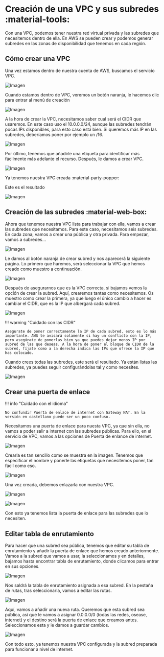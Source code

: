 # Creación de una VPC y sus subredes :material-tools:
Con una VPC, podemos tener nuestra red virtual privada y las subredes que necesitemos dentro de ella. En AWS se pueden crear y podemos generar subredes en las zonas de disponibilidad que tenemos en cada región. 

## Cómo crear una VPC
Una vez estamos dentro de nuestra cuenta de AWS, buscamos el servicio VPC.

![Imagen](../Recursos/VPC/VPC0.png)

Cuando estamos dentro de VPC, veremos un botón naranja, le hacemos clic para entrar al menú de creación

![Imagen](../Recursos/VPC/VPC0-1.png)

A la hora de crear la VPC, necesitamos saber cual será el CIDR que usaremos. En este caso uso el 10.0.0.0/24, aunque las subredes tendrán pocas IPs disponibles, para esto caso está bien. Si queremos más IP en las subredes, deberíamos poner por ejemplo un /16.

![Imagen](../Recursos/VPC/VPC1.png)

Por último, tenemos que añadirle una etiqueta para identificar más fácilmente más adelante el recurso. Después, le damos a crear VPC.

![Imagen](../Recursos/VPC/VPC2.png)

Ya tenemos nuestra VPC creada :material-party-popper:

Este es el resultado

![Imagen](../Recursos/VPC/VPC3.png)

## Creación de las subredes :material-web-box:

Ahora que tenemos nuestra VPC lista para trabajar con ella, vamos a crear las subredes que necesitamos. Para este caso, necesitamos seis subredes. En cada zona, vamos a crear una pública y otra privada. Para empezar, vamos a subredes...

![Imagen](../Recursos/VPC/VPCSubred0.png)

Le damos al botón naranja de crear subred y nos aparecerá la siguiente página. Lo primero que haremos, será seleccionar la VPC que hemos creado como muestro a continuación.

![Imagen](../Recursos/VPC/VPCSubred1.png)

Después de asegurarnos que es la VPC correcta, si bajamos vemos la opción de crear la subred. Aquí, crearemos tantas como necesitemos. Os muestro como crear la primera, ya que luego el único cambio a hacer es cambiar el CIDR, que es la IP que albergará cada subred.

![Imagen](../Recursos/VPC/VPCSubred2.png)

!!! warning "Cuidado con las CIDR"

    Asegurate de poner correctamente la IP de cada subred, esto es lo más importante. AWS te avisará solamente si hay un conflicto con la IP, pero asegúrate de ponerlas bien ya que puedes dejar menos IP por subred de las que deseas. A la hora de poner el bloque de CIDR de la subred, fíjate como a la derecha indica las IPs que ofrece la IP que has colocado.

Cuando crees todas las subredes, este será el resultado. Ya están listas las subredes, ya puedes seguir configurándolas tal y como necesites. 

![Imagen](../Recursos/VPC/VPCSubred3.png)

## Crear una puerta de enlace

!!! info "Cuidado con el idioma"

    No confundir Puerta de enlace de internet con Gateway NAT. En la versión en castellano puede ser un poco confuso.


Necesitamos una puerta de enlace para nuesta VPC, ya que sin ella, no vamos a poder salir a internet con las subredes públicas. Para ello, en el servicio de VPC, vamos a las opciones de Puerta de enlance de internet.

![Imagen](../Recursos/VPC/PuertaEnlace0.png)

Crearla es tan sencillo como se muestra en la imagen. Tenemos que especificar el nombre y ponerle las etiquetas que necesitemos poner, tan fácil como eso.

![Imagen](../Recursos/VPC/PuertaEnlace1.png)

Una vez creada, debemos enlazarla con nuestra VPC.

![Imagen](../Recursos/VPC/PuertaEnlace2.png)

![Imagen](../Recursos/VPC/PuertaEnlace3.png)

Con esto ya tenemos lista la puerta de enlace para las subredes que lo necesiten.

## Editar tabla de enrutamiento

Para hacer que una subred sea pública, tenemos que editar su tabla de enrutamiento y añadir la puerta de enlace que hemos creado anteriormente. Vamos a la subred que vamos a usar, la seleccionamos y en detalles, bajamos hasta encontrar tabla de enrutamiento, donde clicamos para entrar en sus opciones.

![Imagen](../Recursos/VPC/TablaEnruta0.png)

Nos saldrá la tabla de enrutamiento asignada a esa subred. En la pestaña de rutas, tras seleccionarla, vamos a editar las rutas.

![Imagen](../Recursos/VPC/TablaEnruta1.png)

Aquí, vamos a añadir una nueva ruta. Queremos que esta subred sea pública, así que le vamos a asignar 0.0.0.0/0 (todas las redes, osease, internet) y el destino será la puerta de enlace que creamos antes. Seleccionamos esta y le damos a guardar cambios.

![Imagen](../Recursos/VPC/TablaEnruta2.png)

Con todo esto, ya tenemos nuestra VPC configurada y la subred preparada para funcionar a nivel de internet. 